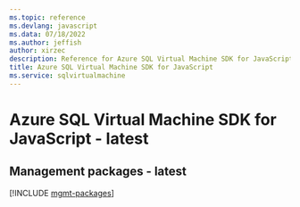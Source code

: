 ```yaml
---
ms.topic: reference
ms.devlang: javascript
ms.data: 07/18/2022
ms.author: jeffish
author: xirzec
description: Reference for Azure SQL Virtual Machine SDK for JavaScript
title: Azure SQL Virtual Machine SDK for JavaScript
ms.service: sqlvirtualmachine
---
```

# Azure SQL Virtual Machine SDK for JavaScript - latest

## Management packages - latest
[!INCLUDE [mgmt-packages](sql-virtual-machine-mgmt-index.md)]
